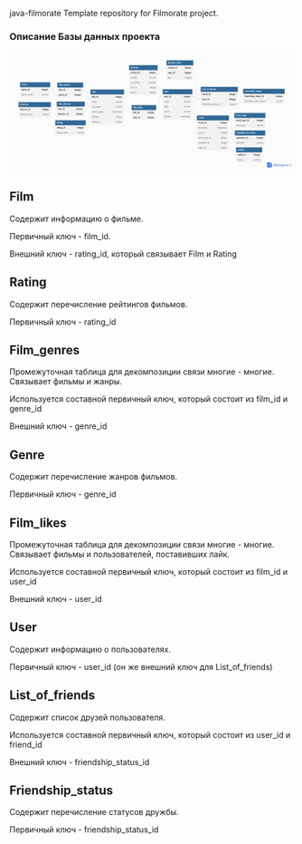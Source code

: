 java-filmorate
Template repository for Filmorate project.

### Описание Базы данных проекта
![Untitled.png](Untitled.png)

## Film
Содержит информацию о фильме.

Первичный ключ - film_id.

Внешний ключ - rating_id, который связывает Film и Rating

## Rating
Содержит перечисление рейтингов фильмов.

Первичный ключ - rating_id

## Film_genres
Промежуточная таблица для декомпозиции связи многие - многие. Связывает фильмы и жанры.

Используется составной первичный ключ, который состоит из film_id и genre_id

Внешний ключ - genre_id

## Genre
Содержит перечисление жанров фильмов.

Первичный ключ - genre_id

## Film_likes
Промежуточная таблица для декомпозиции связи многие - многие. Связывает фильмы и пользователей, поставивших лайк.

Используется составной первичный ключ, который состоит из film_id и user_id

Внешний ключ - user_id

## User
Содержит информацию о пользователях.

Первичный ключ - user_id (он же внешний ключ для List_of_friends)

## List_of_friends
Содержит список друзей пользователя.

Используется составной первичный ключ, который состоит из user_id и friend_id

Внешний ключ - friendship_status_id

## Friendship_status
Содержит перечисление статусов дружбы.

Первичный ключ - friendship_status_id
